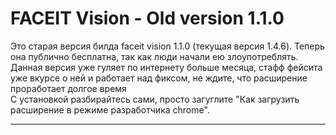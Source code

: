 # FACEIT Vision - Old version 1.1.0
Это старая версия билда faceit vision 1.1.0 (текущая версия 1.4.6). Теперь она публично бесплатна, так как люди начали ею злоупотреблять.    
Данная версия уже гуляет по интернету больше месяца, стафф фейсита уже вкурсе о ней и работает над фиксом, не ждите, что расширение проработает долгое время    
С установкой разбирайтесь сами, просто загуглите "Как загрузить расширение в режиме разработчика chrome".
____
